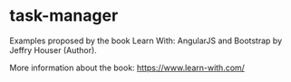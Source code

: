 # task-manager

Examples proposed by the book Learn With: AngularJS and Bootstrap by Jeffry Houser (Author).

More information about the book: https://www.learn-with.com/
